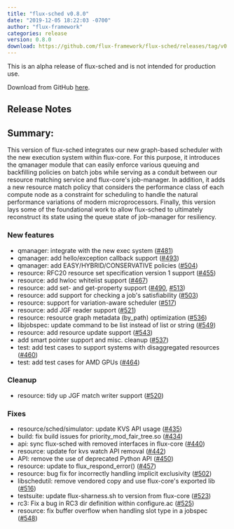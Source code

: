 ```yaml
---
title: "flux-sched v0.8.0"
date: "2019-12-05 18:22:03 -0700"
author: "flux-framework"
categories: release
version: 0.8.0
download: https://github.com/flux-framework/flux-sched/releases/tag/v0.8.0
---
```


<div class="note warning">
This is an alpha release of flux-sched and is not intended for production use.
</div>

Download from GitHub [here](https://github.com/flux-framework/flux-sched/releases/tag/v0.8.0).

## Release Notes

## Summary:
This version of flux-sched integrates our new graph-based
scheduler with the new execution system within flux-core.
For this purpose, it introduces the qmanager module that
can easily enforce various queuing and backfilling policies
on batch jobs while serving as a conduit between our resource
matching service and flux-core's job-manager. In addition,
it adds a new resource match policy that considers
the performance class of each compute node as a constraint
for scheduling to handle the natural performance variations
of modern microprocessors. Finally, this version lays some
of the foundational work to allow flux-sched to ultimately
reconstruct its state using the queue state of job-manager
for resiliency. 

### New features
 * qmanager: integrate with the new exec system ([#481](https://github.com/flux-framework/flux-sched/pull/481))
 * qmanager: add hello/exception callback support ([#493](https://github.com/flux-framework/flux-sched/pull/493))
 * qmanager: add EASY/HYBRID/CONSERVATIVE policies ([#504](https://github.com/flux-framework/flux-sched/pull/504))
 * resource: RFC20 resource set specification version 1 support ([#455](https://github.com/flux-framework/flux-sched/pull/455))
 * resource: add hwloc whitelist support ([#467](https://github.com/flux-framework/flux-sched/pull/467))
 * resource: add set- and get-property support ([#490](https://github.com/flux-framework/flux-sched/pull/490), [#513](https://github.com/flux-framework/flux-sched/pull/513))
 * resource: add support for checking a job's satisfiability ([#503](https://github.com/flux-framework/flux-sched/pull/503))
 * resource: support for variation-aware scheduler ([#517](https://github.com/flux-framework/flux-sched/pull/517))
 * resource: add JGF reader support ([#521](https://github.com/flux-framework/flux-sched/pull/521))
 * resource: resource graph metadata (by_path) optimization ([#536](https://github.com/flux-framework/flux-sched/pull/536))
 * libjobspec: update command to be list instead of list or string ([#549](https://github.com/flux-framework/flux-sched/pull/549))
 * resource: add resource update support ([#543](https://github.com/flux-framework/flux-sched/pull/543))
 * add smart pointer support and misc. cleanup ([#537](https://github.com/flux-framework/flux-sched/pull/537))
 * test: add test cases to support systems with disaggregated resources ([#460](https://github.com/flux-framework/flux-sched/pull/460))
 * test: add test cases for AMD GPUs ([#464](https://github.com/flux-framework/flux-sched/pull/464))

### Cleanup
 * resource: tidy up JGF match writer support ([#520](https://github.com/flux-framework/flux-sched/pull/520))

### Fixes
 * resource/sched/simulator: update KVS API usage ([#435](https://github.com/flux-framework/flux-sched/pull/435))
 * build: fix build issues for priority_mod_fair_tree.so ([#434](https://github.com/flux-framework/flux-sched/pull/434))
 * api: sync flux-sched with removed interfaces in flux-core ([#440](https://github.com/flux-framework/flux-sched/pull/440))
 * resource: update for kvs watch API removal ([#442](https://github.com/flux-framework/flux-sched/pull/442))
 * API: remove the use of deprecated Python API ([#450](https://github.com/flux-framework/flux-sched/pull/450))
 * resource: update to flux_respond_error() ([#457](https://github.com/flux-framework/flux-sched/pull/457))
 * resource: bug fix for incorrectly handling implicit exclusivity ([#502](https://github.com/flux-framework/flux-sched/pull/502))
 * libschedutil: remove vendored copy and use flux-core's exported lib ([#516](https://github.com/flux-framework/flux-sched/pull/516))
 * testsuite: update flux-sharness.sh to version from flux-core ([#523](https://github.com/flux-framework/flux-sched/pull/523))
 * rc3: Fix a bug in RC3 dir definition within configure.ac ([#525](https://github.com/flux-framework/flux-sched/pull/525))
 * resource: fix buffer overflow when handling slot type in a jobspec ([#548](https://github.com/flux-framework/flux-sched/pull/548))

